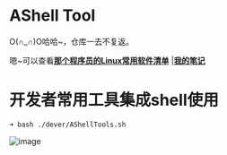 # AShell Tool
O(∩_∩)O哈哈~，仓库一去不复返。

嗯~可以查看[**那个程序员的Linux常用软件清单**](<https://github.com/alicfeng/note.samego.com/blob/master/Linux/%E9%82%A3%E4%B8%AA%E7%A8%8B%E5%BA%8F%E5%91%98%E7%9A%84Linux%E5%B8%B8%E7%94%A8%E8%BD%AF%E4%BB%B6%E6%B8%85%E5%8D%95.md>) |[**我的笔记**](<https://github.com/alicfeng/note.samego.com>)

# 开发者常用工具集成shell使用

```shell
➜ bash ./dever/AShellTools.sh
```

![image](https://github.com/alicfeng/AShell/raw/master/files/images/AShellTools.png)


# 


